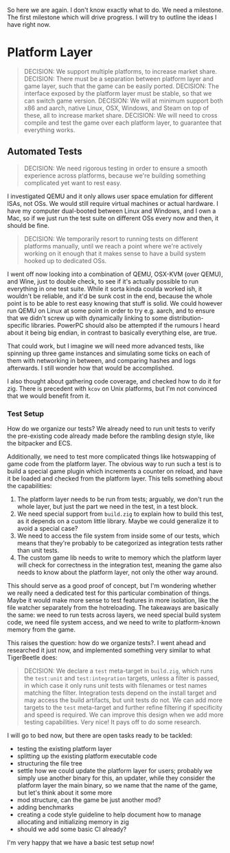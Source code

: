 So here we are again. I don't know exactly what to do.
We need a milestone. The first milestone which will drive progress.
I will try to outline the ideas I have right now.

# Platform Layer

> DECISION: We support multiple platforms, to increase market share.
> DECISION: There must be a separation between platform layer and game layer, such that the game can be easily ported.
> DECISION: The interface exposed by the platform layer must be stable, so that we can switch game version.
> DECISION: We will at minimum support both x86 and aarch, native Linux, OSX, Windows, and Steam on top of these, all to increase market share.
> DECISION: We will need to cross compile and test the game over each platform layer, to guarantee that everything works.

## Automated Tests

> DECISION: We need rigorous testing in order to ensure a smooth experience across platforms, because we're building something complicated yet want to rest easy.

I investigated QEMU and it only allows user space emulation for different ISAs, not OSs. We would still require virtual machines or actual hardware. I have my computer dual-booted between Linux and Windows, and I own a Mac, so if we just run the test suite on different OSs every now and then, it should be fine.

> DECISION: We temporarily resort to running tests on different platforms manually, until we reach a point where we're actively working on it enough that it makes sense to have a build system hooked up to dedicated OSs.

I went off now looking into a combination of QEMU, OSX-KVM (over QEMU), and Wine, just to double check, to see if it's actually possible to run everything in one test suite. While it sorta kinda coulda worked ish, it wouldn't be reliable, and it'd be sunk cost in the end, because the whole point is to be able to rest easy knowing that stuff is solid. We could however run QEMU on Linux at some point in order to try e.g. aarch, and to ensure that we didn't screw up with dynamically linking to some distribution-specific libraries. PowerPC should also be attempted if the rumours I heard about it being big endian, in contrast to basically everything else, are true.

That could work, but I imagine we will need more advanced tests, like spinning up three game instances and simulating some ticks on each of them with networking in between, and comparing hashes and logs afterwards. I still wonder how that would be accomplished.

I also thought about gathering code coverage, and checked how to do it for zig. There is precedent with `kcov` on Unix platforms, but I'm not convinced that we would benefit from it.

### Test Setup

How do we organize our tests? We already need to run unit tests to verify the pre-existing code already made before the rambling design style, like the bitpacker and ECS.

Additionally, we need to test more complicated things like hotswapping of game code from the platform layer.
The obvious way to run such a test is to build a special game plugin which increments a counter on reload, and have it be loaded and checked from the platform layer.
This tells something about the capabilities:

1. The platform layer needs to be run from tests; arguably, we don't run the whole layer, but just the part we need in the test, in a test block.
2. We need special support from `build.zig` to explain how to build this test, as it depends on a custom little library. Maybe we could generalize it to avoid a special case?
3. We need to access the file system from inside some of our tests, which means that they're probably to be categorized as integration tests rather than unit tests.
4. The custom game lib needs to write to memory which the platform layer will check for correctness in the integration test, meaning the game also needs to know about the platform layer, not only the other way around.

This should serve as a good proof of concept, but I'm wondering whether we really need a dedicated test for this particular combination of things.
Maybe it would make more sense to test features in more isolation, like the file watcher separately from the hotreloading.
The takeaways are basically the same: we need to run tests across layers, we need special build system code, we need file system access, and we need to write to platform-known memory from the game.

This raises the question: how do we organize tests?. I went ahead and researched it just now, and implemented something very similar to what TigerBeetle does:
> DECISION: We declare a `test` meta-target in `build.zig`, which runs the `test:unit` and `test:integration` targets, unless a filter is passed, in which case it only runs unit tests with filenames or test names matching the filter. Integration tests depend on the install target and may access the build artifacts, but unit tests do not. We can add more targets to the `test` meta-target and further refine filtering if specificity and speed is required. We can improve this design when we add more testing capabilities.
Very nice! It pays off to do some research.

I will go to bed now, but there are open tasks ready to be tackled:

- testing the existing platform layer
- splitting up the existing platform executable code
- structuring the file tree
- settle how we could update the platform layer for users; probably we simply use another binary for this, an updater, while they consider the platform layer the main binary, so we name that the name of the game, but let's think about it some more
- mod structure, can the game be just another mod?
- adding benchmarks
- creating a code style guideline to help document how to manage allocating and initializing memory in zig
- should we add some basic CI already?

I'm very happy that we have a basic test setup now!
